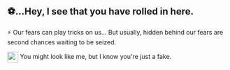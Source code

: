 ## ⚽...Hey, I see that you have rolled in here.
⚡ Our fears can play tricks on us... But usually, hidden behind our fears are second chances waiting to be seized.
<div>
<img src="https://cdn3.emoji.gg/emojis/85158-shadow.png" align="center" width="25" height="25"> You might look like me, but I know you're just a fake.</div>
